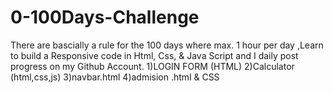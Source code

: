 # 0-100Days-Challenge
There are bascially a rule for the 100 days where max. 1 hour per day ,Learn to build a Responsive code in Html, Css, & Java Script and I daily post progress on my Github Account.
1)LOGIN FORM (HTML)
2)Calculator (html,css,js)
3)navbar.html 
4)admision .html & CSS
